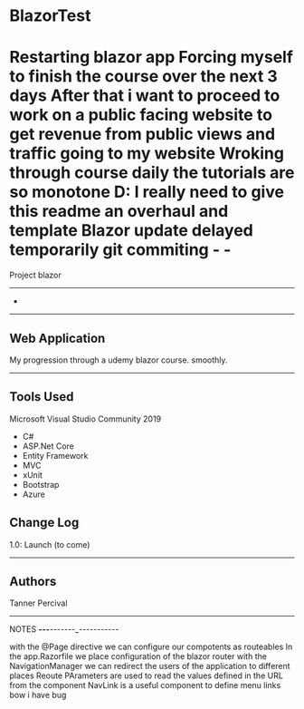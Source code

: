 # BlazorTest
Restarting blazor app
Forcing myself to finish the course over the next 3 days 
After that i want to proceed to work on a public facing website to get revenue from public views and traffic going to my website
Wroking through course daily
the tutorials are so monotone D:
I really need to give this readme an overhaul and template 
Blazor update delayed temporarily git commiting - -
=========================================================================================
Project blazor

------------------- ---------------------
-

---------------------------------
## Web Application
My progression through a udemy blazor course. smoothly.

---------------------------------

## Tools Used
Microsoft Visual Studio Community 2019

- C#
- ASP.Net Core
- Entity Framework
- MVC
- xUnit
- Bootstrap
- Azure



## Change Log
1.0: Launch (to come)


------------------------------

## Authors
Tanner Percival

------------------------------
NOTES __---___---__--__--___-------_----


with the @Page directive we can configure our compotents as routeables
In the app.Razorfile we place configuration of the blazor router 
with the NavigationManager we can redirect the users of the application to different places
Reoute PArameters are used to read the values defined in the URL from the component
NavLink is a useful component to define menu links
bow i have bug
